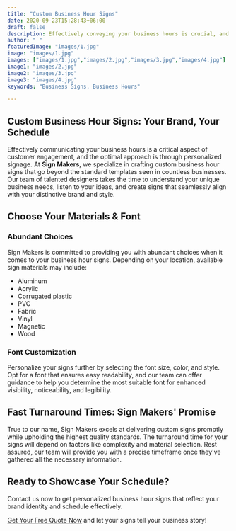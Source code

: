 ```yaml
---
title: "Custom Business Hour Signs"
date: 2020-09-23T15:28:43+06:00
draft: false
description: Effectively conveying your business hours is crucial, and the optimal approach is through signage. However, your signs don't have to conform to the standard templates seen in countless businesses
author: " "
featuredImage: "images/1.jpg"
image: "images/1.jpg"
images: ["images/1.jpg","images/2.jpg","images/3.jpg","images/4.jpg"]
image1: "images/2.jpg"
image2: "images/3.jpg"
image3: "images/4.jpg"
keywords: "Business Signs, Business Hours"

---
```


## Custom Business Hour Signs: Your Brand, Your Schedule

Effectively communicating your business hours is a critical aspect of customer engagement, and the optimal approach is through personalized signage. At **Sign Makers**, we specialize in crafting custom business hour signs that go beyond the standard templates seen in countless businesses. Our team of talented designers takes the time to understand your unique business needs, listen to your ideas, and create signs that seamlessly align with your distinctive brand and style.

## Choose Your Materials & Font

### Abundant Choices
Sign Makers is committed to providing you with abundant choices when it comes to your business hour signs. Depending on your location, available sign materials may include:

- Aluminum
- Acrylic
- Corrugated plastic
- PVC
- Fabric
- Vinyl
- Magnetic
- Wood

### Font Customization
Personalize your signs further by selecting the font size, color, and style. Opt for a font that ensures easy readability, and our team can offer guidance to help you determine the most suitable font for enhanced visibility, noticeability, and legibility.

## Fast Turnaround Times: Sign Makers' Promise

True to our name, Sign Makers excels at delivering custom signs promptly while upholding the highest quality standards. The turnaround time for your signs will depend on factors like complexity and material selection. Rest assured, our team will provide you with a precise timeframe once they've gathered all the necessary information.

## Ready to Showcase Your Schedule?

Contact us now to get personalized business hour signs that reflect your brand identity and schedule effectively.

[Get Your Free Quote Now](/quotation-form/) and let your signs tell your business story!
